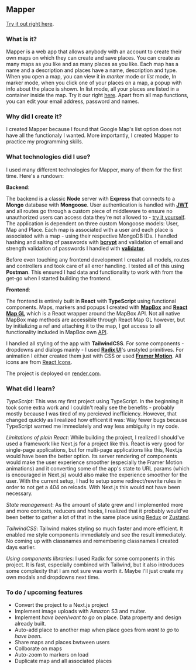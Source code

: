 ## Mapper

[Try it out right here](https://mapper-ki3d.onrender.com/).

### What is it?

Mapper is a web app that allows anybody with an account to create their own maps on which they can create and save places. You can create as many maps as you like and as many places as you like. Each map has a name and a description and places have a name, description and type. When you open a map, you can view it in *marker* mode or *list* mode, In marker mode, when you click one of your places on a map, a popup with info about the place is shown. In list mode, all your places are listed in a container inside the map. Try it our right [here](https://mapper-ki3d.onrender.com/). Apart from all map functions, you can edit your email address, password and names.

### Why did I create it?

I created Mapper because I found that Google Map's list option does not have all the functionaly I wanted. More importantly, I created Mapper to practice my programming skills.

### What technologies did I use?

I used many different technologies for Mapper, many of them for the first time. Here's a rundown:

**Backend**:

The backend is a classic **Node** server with **Express** that connects to a **Mongo** database with **Mongoose**. User authentication is handled with [**JWT**](https://jwt.io/) and all routes go through a custom piece of middleware to ensure no unauthorized users can access data they're not allowed to - [try it yourself](https://mapper-6zs3.onrender.com/api/map). The application is dependent on three custom Mongoose models: User, Map and Place. Each map is associated with a user and each place is associated with a map - using their respective MongoDB IDs. I handled hashing and salting of passwords with [**bcrypt**](https://www.npmjs.com/package/bcrypt) and validation of email and strength validation of passwords I handled with [**validator**](https://www.npmjs.com/package/validator). 

Before even touching any frontend development I created all models, routes and controllers and took care of all error handling. I tested all of this using **Postman**. This ensured I had data and functionality to work with from the get-go when I started building the frontend.

**Frontend**:

The frontend is entirely built in **React** with **TypeScript** using functional components. Maps, markers and popups I created with [**MapBox**](https://www.mapbox.com/) and [**React Map GL**](https://visgl.github.io/react-map-gl/) which is a React wrapper around the MapBox API. Not all native MapBox map methods are accessible through React Map GL however, but by initializing a ref and attaching it to the map, I got access to all functionality included in MapBox own [API](https://docs.mapbox.com/mapbox-gl-js/guides).

I handled all styling of the app with **TailwindCSS**. For some components - dropdowns and dialogs mainly - I used [**Radix UI**](https://www.radix-ui.com/)'s unstyled primitives. For animation I either created them just with CSS or used [**Framer Motion**](https://www.framer.com/motion/). All icons are from [React Icons](https://react-icons.github.io/react-icons/).

The project is deployed on [render.com](www.render.com).

### What did I learn?

*TypeScript*: This was my first project using TypeScript. In the beginning it took some extra work and I couldn't really see the benefits - probably mostly because I was tired of my percieved inefficiency. However, that changed quickly as I realized how efficent it was: Way fewer bugs because TypeScript warned me immediately and way less ambiguity in my code.

*Limitations of plain React*: While building the project, I realized I should've used a framework like Next.js for a project like this. React is very good for single-page applications, but for multi-page applications like this, Next.js would have been the better option. Its server rendering of components would make the user experience smoother (especially the Framer Motion animations) and it converting some of the app's state to URL params (which is encouraged in Next.js) would also make the experience smoother for the user. With the current setup, I had to setup some redirect/rewrite rules in order to not get a 404 on reloads. With Next.js this would not have been necessary.

*State management*: As the amount of state grew and I implemented more and more contexts, reducers and hooks, I realized that it probably would've been better to gather a lot of that in the same place using [Redux](https://redux.js.org/) or [Zustand](https://zustand-demo.pmnd.rs/).

*TailwindCSS*: Tailwind makes styling so much faster and more efficient. It enabled me style components immediately and see the result immediately. No coming up with classnames and remembering classnames I created days earlier.

*Using components libraries*: I used Radix for some components in this project. It is fast, especially combined with Tailwind, but it also introduces some complexity that I am not sure was worth it. Maybe I'll just create my own modals and dropdowns next time.


### To do / upcoming features

- Convert the project to a Next.js project
- Implement image uploads with Amazon S3 and multer.
- Implement *have been/want to go* on place. Data property and design already built.
- Auto-add place to another map when place goes from *want to go* to *have been*.
- Share maps and places bwtween users
- Collborate on maps
- Auto-zoom to markers on load
- Duplicate map and all associated places